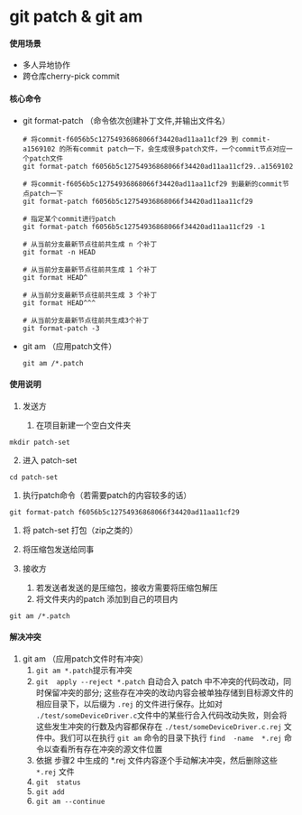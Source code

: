 # git patch & git am

#### 使用场景

- 多人异地协作
- 跨仓库cherry-pick commit

#### 核心命令

- git format-patch （命令依次创建补丁文件,并输出文件名）

  ```
  # 将commit-f6056b5c12754936868066f34420ad11aa11cf29 到 commit-a1569102 的所有commit patch一下，会生成很多patch文件，一个commit节点对应一个patch文件
  git format-patch f6056b5c12754936868066f34420ad11aa11cf29..a1569102

  # 将commit-f6056b5c12754936868066f34420ad11aa11cf29 到最新的commit节点patch一下
  git format-patch f6056b5c12754936868066f34420ad11aa11cf29

  # 指定某个commit进行patch
  git format-patch f6056b5c12754936868066f34420ad11aa11cf29 -1 

  # 从当前分支最新节点往前共生成 n 个补丁
  git format -n HEAD

  # 从当前分支最新节点往前共生成 1 个补丁
  git format HEAD^

  # 从当前分支最新节点往前共生成 3 个补丁
  git format HEAD^^^

  # 从当前分支最新节点往前共生成3个补丁
  git format-patch -3
  ```
  

- git am （应用patch文件）

  ```
  git am /*.patch
  ```
  

#### 使用说明

1. 发送方


   1. 在项目新建一个空白文件夹

```
mkdir patch-set
```

   2. 进入 patch-set

   
```
cd patch-set
```
   1. 执行patch命令（若需要patch的内容较多的话）

   
```
git format-patch f6056b5c12754936868066f34420ad11aa11cf29
```
   1. 将 patch-set 打包（zip之类的）
   2. 将压缩包发送给同事


2. 接收方

   1. 若发送者发送的是压缩包，接收方需要将压缩包解压
   2. 将文件夹内的patch 添加到自己的项目内

   
```
git am /*.patch
```

#### 解决冲突
1. git am （应用patch文件时有冲突）
	1. `git am *.patch`提示有冲突
	2. `git  apply --reject *.patch` 自动合入 patch 中不冲突的代码改动，同时保留冲突的部分;
	这些存在冲突的改动内容会被单独存储到目标源文件的相应目录下，以后缀为 `.rej` 的文件进行保存。比如对 `./test/someDeviceDriver.c`文件中的某些行合入代码改动失败，则会将这些发生冲突的行数及内容都保存在 `./test/someDeviceDriver.c.rej` 文件中。我们可以在执行 `git am` 命令的目录下执行 `find  -name  *.rej` 命令以查看所有存在冲突的源文件位置
	3. 依据 步骤2 中生成的 *.rej 文件内容逐个手动解决冲突，然后删除这些 `*.rej` 文件
	4. `git  status`
	5. `git add`
	6. `git am --continue`

